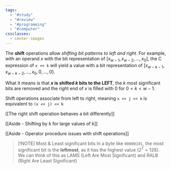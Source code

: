 ```yaml
---
tags:
  - "#study"
  - "#review"
  - "#programming"
  - "#computer"
cssclasses:
  - center-images
---
```

The **shift** operations allow *shifting bit patterns to left and right*. For example, with an operand $x$ with the bit representation of $[x_{w-1},x_{w-2},\dots,x_{0}]$, the C expression of `x << k` will yield a value with a bit representation of $[x_{w-k-1}, x_{w-k-2},\dots,x_{0}, 0, \dots,0]$.

What it means is that **$x$ is shifted $k$ bits to the LEFT**, the $k$ most significant bits are removed and the right end of $x$ is filled with 0 for $0 < k < w-1$.

Shift operations associate from left to right, meaning `x << j << k` is equivalent to `(x << j) << k`

[[The right shift operation behaves a bit differently]]

[[Aside - Shifting by k for large values of k]]

[[Aside - Operator procedure issues with shift operations]]



> [!NOTE] Most & Least significant bits
> In a byte like `00000101`, the most significant bit is the **leftmost**, as it has the highest value ($2^{7}= 128$). We can think of this as LAMS (Left Are Most Significant) and RALB (Right Are Least Significant)
